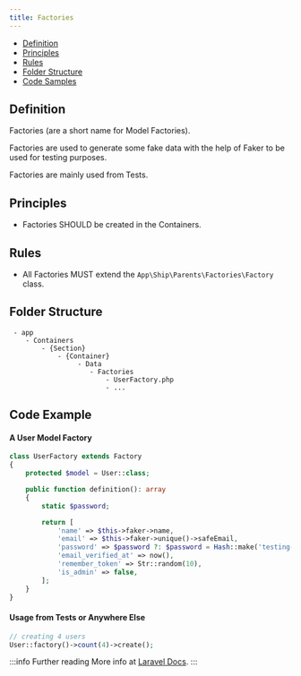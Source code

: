 ```yaml
---
title: Factories
---
```


* [Definition](#definition)
* [Principles](#principles)
* [Rules](#rules)
* [Folder Structure](#folder-structure)
* [Code Samples](#code-samples)

## Definition

Factories (are a short name for Model Factories).

Factories are used to generate some fake data with the help of Faker to be used for testing purposes.

Factories are mainly used from Tests.

## Principles

- Factories SHOULD be created in the Containers.

## Rules

- All Factories MUST extend the `App\Ship\Parents\Factories\Factory` class.

## Folder Structure

```
 - app
    - Containers
        - {Section}
            - {Container}
                 - Data
                    - Factories
                        - UserFactory.php
                        - ...
```

## Code Example

#### A User Model Factory

```php
class UserFactory extends Factory
{
    protected $model = User::class;

    public function definition(): array
    {
        static $password;

        return [
            'name' => $this->faker->name,
            'email' => $this->faker->unique()->safeEmail,
            'password' => $password ?: $password = Hash::make('testing-password'),
            'email_verified_at' => now(),
            'remember_token' => Str::random(10),
            'is_admin' => false,
        ];
    }
}
```

#### Usage from Tests or Anywhere Else

```php
// creating 4 users
User::factory()->count(4)->create();
```

:::info Further reading
More info at [Laravel Docs](https://laravel.com/docs/database-testing#defining-model-factories).
:::
